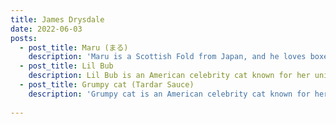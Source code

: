 ```yaml
---
title: James Drysdale
date: 2022-06-03
posts:
  - post_title: Maru (まる)
    description: 'Maru is a Scottish Fold from Japan, and he loves boxes.'
  - post_title: Lil Bub
    description: Lil Bub is an American celebrity cat known for her unique appearance.
  - post_title: Grumpy cat (Tardar Sauce)
    description: 'Grumpy cat is an American celebrity cat known for her grumpy appearance.'
    
---
```


